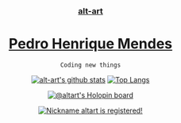 <div align="center">
  <h3><a href="https://www.linkedin.com/in/altart/">alt-art</a></h3>
  <h1><a href="https://www.linkedin.com/in/altart/">Pedro Henrique Mendes</a></h1>
  
  ```
  Coding new things
  ```

[![alt-art's github stats](https://github-readme-stats.vercel.app/api?username=alt-art&count_private=true&show_icons=true&theme=dracula&line_height=20&disable_animations=true)](https://github.com/alt-art)
[![Top Langs](https://github-readme-stats.vercel.app/api/top-langs/?username=alt-art&theme=dracula&layout=compact&disable_animations=true)](https://github.com/alt-art)

[![@altart's Holopin board](https://holopin.me/altart)](https://holopin.io/@altart)


<a href="https://mynickname.com/id1827255"><img src="https://mynickname.com/img.php?nick=altart&sert=2&text=t4" alt="Nickname altart is registered!" border="0" /></a>
</div>
